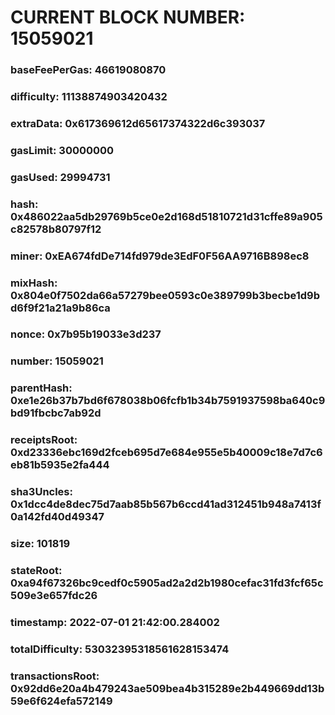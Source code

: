 # CURRENT BLOCK NUMBER: 15059021

### baseFeePerGas: 46619080870
### difficulty: 11138874903420432
### extraData: 0x617369612d65617374322d6c393037
### gasLimit: 30000000
### gasUsed: 29994731
### hash: 0x486022aa5db29769b5ce0e2d168d51810721d31cffe89a905c82578b80797f12
### miner: 0xEA674fdDe714fd979de3EdF0F56AA9716B898ec8
### mixHash: 0x804e0f7502da66a57279bee0593c0e389799b3becbe1d9bd6f9f21a21a9b86ca
### nonce: 0x7b95b19033e3d237
### number: 15059021
### parentHash: 0xe1e26b37b7bd6f678038b06fcfb1b34b7591937598ba640c9bd91fbcbc7ab92d
### receiptsRoot: 0xd23336ebc169d2fceb695d7e684e955e5b40009c18e7d7c6eb81b5935e2fa444
### sha3Uncles: 0x1dcc4de8dec75d7aab85b567b6ccd41ad312451b948a7413f0a142fd40d49347
### size: 101819
### stateRoot: 0xa94f67326bc9cedf0c5905ad2a2d2b1980cefac31fd3fcf65c509e3e657fdc26
### timestamp: 2022-07-01 21:42:00.284002
### totalDifficulty: 53032395318561628153474
### transactionsRoot: 0x92dd6e20a4b479243ae509bea4b315289e2b449669dd13b59e6f624efa572149
